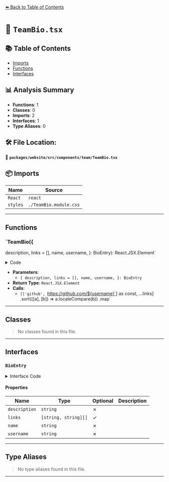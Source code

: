 [⬅️ Back to Table of Contents](../../../../../index.md)

# 📄 `TeamBio.tsx`

## 📚 Table of Contents

- [Imports](#imports)
- [Functions](#functions)
- [Interfaces](#interfaces)

## 📊 Analysis Summary

- **Functions**: 1
- **Classes**: 0
- **Imports**: 2
- **Interfaces**: 1
- **Type Aliases**: 0

## 🛠️ File Location:
📂 **`packages/website/src/components/team/TeamBio.tsx`**

## 📦 Imports

| Name | Source |
|------|--------|
| `React` | `react` |
| `styles` | `./TeamBio.module.css` |


---

## Functions

### `TeamBio({
  description,
  links = [],
  name,
  username,
}: BioEntry): React.JSX.Element`

<details><summary>Code</summary>

```ts
export function TeamBio({
  description,
  links = [],
  name,
  username,
}: BioEntry): React.JSX.Element {
  return (
    <li className={styles.teamBio}>
      <img
        alt=""
        className={styles.profilePhoto}
        src={`/img/team/${username}.jpg`}
      />
      <div className={styles.texts}>
        <strong className={styles.name}>{name}</strong>
        <p className={styles.description}> {description}</p>
      </div>
      <ol className={styles.services}>
        {[['github', `https://github.com/${username}`] as const, ...links]
          .sort(([a], [b]) => a.localeCompare(b))
          .map(([service, url]) => (
            <li key={service}>
              <a
                aria-label={`${service}-link`}
                className={`image-link ${service}-link social-link-icon ${styles.serviceIconLink}`}
                href={url}
                target="_blank"
              />
            </li>
          ))}
      </ol>
    </li>
  );
}
```
</details>

- **Parameters**:
  - `{
  description,
  links = [],
  name,
  username,
}: BioEntry`
- **Return Type**: `React.JSX.Element`
- **Calls**:
  - `[['github', `https://github.com/${username}`] as const, ...links]
          .sort(([a], [b]) => a.localeCompare(b))
          .map`

---

## Classes

> No classes found in this file.


---

## Interfaces

### `BioEntry`

<details><summary>Interface Code</summary>

```ts
export interface BioEntry {
  description: string;
  links?: [string, string][];
  name: string;
  username: string;
}
```
</details>

#### Properties

| Name | Type | Optional | Description |
|------|------|----------|-------------|
| `description` | `string` | ✗ |  |
| `links` | `[string, string][]` | ✓ |  |
| `name` | `string` | ✗ |  |
| `username` | `string` | ✗ |  |


---

## Type Aliases

> No type aliases found in this file.


---